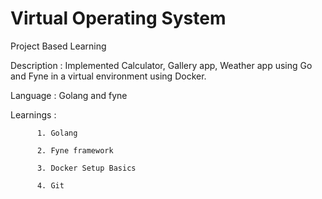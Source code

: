 # Virtual Operating System

Project Based Learning

Description : Implemented Calculator, Gallery app, Weather app using Go and Fyne in a virtual environment using Docker.

Language : Golang and fyne 

Learnings : 

          1. Golang
          
          2. Fyne framework
          
          3. Docker Setup Basics
          
          4. Git
